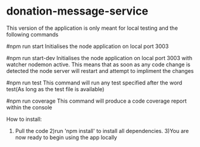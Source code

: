 # donation-message-service
This version of the application is only meant for local testing and the following commands 

#npm run start
Initialises the node application on local port 3003

#npm run start-dev
Initialises the node application on local port 3003 with watcher nodemon active. This means that as soon as any code change is detected the node server will restart and attempt to impliment the changes

#npm run test
This command will run any test specified after the word test(As long as the test file is available)

#npm run coverage
This command will produce a code coverage report within the console

How to install:
1) Pull the code
2)run 'npm install' to install all dependencies. 
3)You are now ready to begin using the app locally

